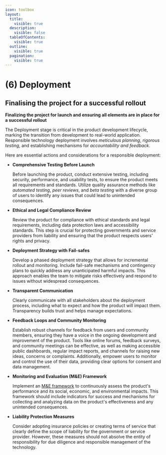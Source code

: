 ```yaml
---
icon: toolbox
layout:
  title:
    visible: true
  description:
    visible: false
  tableOfContents:
    visible: true
  outline:
    visible: true
  pagination:
    visible: true
---
```


# (6) Deployment

## Finalising the project for a successful rollout

**Finalizing the project for launch and ensuring all elements are in place for a successful rollout**

The Deployment stage is critical in the product development lifecycle, marking the transition from development to real-world application. Responsible technology deployment involves _meticulous planning_, _rigorous testing_, and establishing mechanisms for _accountability and feedback_.

Here are essential actions and considerations for a responsible deployment:

*   **Comprehensive Testing Before Launch**

    Before launching the product, conduct extensive testing, including security, performance, and usability tests, to ensure the product meets all requirements and standards. Utilize quality assurance methods like _automated testing_, _peer reviews_, and _beta testing_ with a diverse group of users to identify any issues that could lead to unintended consequences.
*   **Ethical and Legal Compliance Review**

    Review the product for compliance with ethical standards and legal requirements, including data protection laws and accessibility standards. This step is crucial for protecting governments and service providers from liability and ensuring that the product respects users' rights and privacy.
*   **Deployment Strategy with Fail-safes**

    Develop a phased deployment strategy that allows for incremental rollout and monitoring. Include fail-safe mechanisms and contingency plans to quickly address any unanticipated harmful impacts. This approach enables the team to mitigate risks effectively and respond to issues without widespread consequences.
*   **Transparent Communication**

    Clearly communicate with all stakeholders about the deployment process, including what to expect and how the product will impact them. Transparency builds trust and helps manage expectations.
*   **Feedback Loops and Community Monitoring**

    Establish robust channels for feedback from users and community members, ensuring they have a voice in the ongoing development and improvement of the product. Tools like online forums, feedback surveys, and community meetings can be effective, as well as making accessible public dashboards, regular impact reports, and channels for raising new ideas, concerns or complaints. Additionally, empower users to monitor and control the use of their data, providing clear options for consent and data management.
*   **Monitoring and Evaluation (M\&E) Framework**

    Implement an [M\&E framework](https://www.notion.so/MREL-2b99ff2b90224b94b3fee543efa03330?pvs=21) to continuously assess the product's performance and its social, economic, and environmental impacts. This framework should include indicators for success and mechanisms for collecting and analyzing data on the product's effectiveness and any unintended consequences.
*   **Liability Protection Measures**

    Consider adopting insurance policies or creating terms of service that clearly define the scope of liability for the government or service provider. However, these measures should not absolve the entity of responsibility for due diligence and responsible management of the technology.
